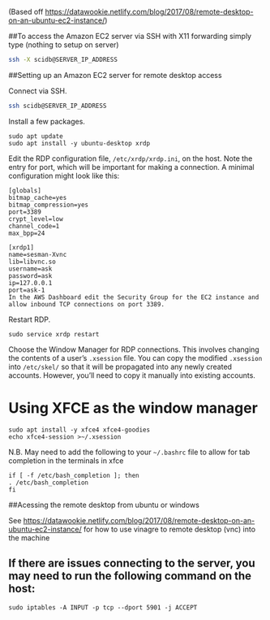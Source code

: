 (Based off https://datawookie.netlify.com/blog/2017/08/remote-desktop-on-an-ubuntu-ec2-instance/)

##To access the Amazon EC2 server via SSH with X11 forwarding simply type (nothing to setup on server)

```bash
ssh -X scidb@SERVER_IP_ADDRESS
```

##Setting up an Amazon EC2 server for remote desktop access

Connect via SSH.

```bash
ssh scidb@SERVER_IP_ADDRESS
```

Install a few packages.

```
sudo apt update
sudo apt install -y ubuntu-desktop xrdp
```

Edit the RDP configuration file, `/etc/xrdp/xrdp.ini`, on the host. Note the entry for port, which will be important for making a connection. A minimal configuration might look like this:

```
[globals]
bitmap_cache=yes
bitmap_compression=yes
port=3389
crypt_level=low
channel_code=1
max_bpp=24

[xrdp1]
name=sesman-Xvnc
lib=libvnc.so
username=ask
password=ask
ip=127.0.0.1
port=ask-1
In the AWS Dashboard edit the Security Group for the EC2 instance and allow inbound TCP connections on port 3389.
```

Restart RDP.

```sudo service xrdp restart```

Choose the Window Manager for RDP connections. This involves changing the contents of a user’s `.xsession` file. You can copy the modified `.xsession` into `/etc/skel/` so that it will be propagated into any newly created accounts. However, you’ll need to copy it manually into existing accounts.

# Using XFCE as the window manager

```
sudo apt install -y xfce4 xfce4-goodies
echo xfce4-session >~/.xsession
```

N.B.
May need to add the following to your `~/.bashrc` file to allow for tab completion in the terminals in xfce
```
if [ -f /etc/bash_completion ]; then
. /etc/bash_completion
fi
```


##Acessing the remote desktop from ubuntu or windows

See https://datawookie.netlify.com/blog/2017/08/remote-desktop-on-an-ubuntu-ec2-instance/ for how to use vinagre to remote desktop (vnc) into the machine

## If there are issues connecting to the server, you may need to run the following command on the host:
```
sudo iptables -A INPUT -p tcp --dport 5901 -j ACCEPT
```

